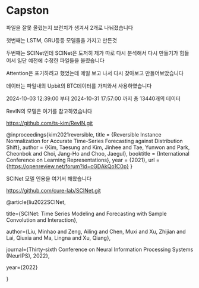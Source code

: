 # Capston
파일을 잘못 올렸는지 브런치가 생겨서 2개로 나눠졌습니다

첫번째는 LSTM, GRU등등 모델들을 가지고 만든것

두번째는 SCINet인데 SCINet은 도저히 제가 따로 다시 분석해서 다시 만들기가 힘들어서 일단 예전에 수정한 파일들을 올렸습니다

Attention은 포기하려고 했었는데 메일 보고 나서 다시 찾아보고 만들어보았습니다

데이터는 파일내의 Upbit의 BTC데이터를 가져와서 사용하였습니다

2024-10-03 12:39:00 부터 2024-10-31 17:57:00 까지 총 13440개의 데이터








RevIN의 모델은 여기를 참고하였습니다

https://github.com/ts-kim/RevIN.git

@inproceedings{kim2021reversible,
  title     = {Reversible Instance Normalization for Accurate Time-Series Forecasting against Distribution Shift},
  author    = {Kim, Taesung and 
               Kim, Jinhee and 
               Tae, Yunwon and 
               Park, Cheonbok and 
               Choi, Jang-Ho and 
               Choo, Jaegul},
  booktitle = {International Conference on Learning Representations},
  year      = {2021},
  url       = {https://openreview.net/forum?id=cGDAkQo1C0p}
}

SCINet 모델 인용을 여기서 해왔습니다

https://github.com/cure-lab/SCINet.git

@article{liu2022SCINet,

title={SCINet: Time Series Modeling and Forecasting with Sample Convolution and Interaction},

author={Liu, Minhao and Zeng, Ailing and Chen, Muxi and Xu, Zhijian and Lai, Qiuxia and Ma, Lingna and Xu, Qiang},

journal={Thirty-sixth Conference on Neural Information Processing Systems (NeurIPS), 2022},

year={2022}

}
